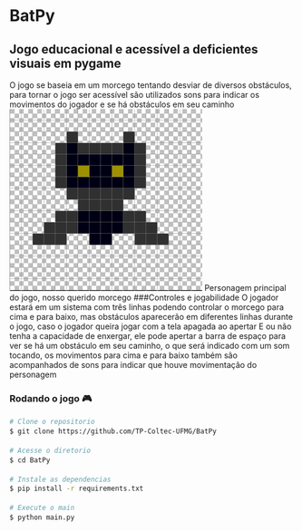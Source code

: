 # BatPy
## Jogo educacional e acessível a deficientes visuais em pygame
 O jogo se baseia em um morcego tentando desviar de diversos obstáculos, para tornar o jogo ser acessível são utilizados sons para indicar os movimentos do jogador e se há obstáculos em seu caminho
 ![](imagem_2021-02-23_161006.png)
Personagem principal do jogo, nosso querido morcego
###Controles e jogabilidade
 O jogador estará em um sistema com três linhas podendo controlar o morcego para cima e para baixo, mas obstáculos aparecerão em diferentes linhas durante o jogo, caso o jogador queira jogar com a tela apagada ao apertar E ou não tenha a capacidade de enxergar, ele pode apertar a barra de espaço para ver se há um obstáculo em seu caminho, o que será indicado com um som tocando, os movimentos para cima e para baixo também são acompanhados de sons para indicar que houve movimentação do personagem

### Rodando o jogo :video_game:

```bash
# Clone o repositorio
$ git clone https://github.com/TP-Coltec-UFMG/BatPy

# Acesse o diretorio
$ cd BatPy

# Instale as dependencias
$ pip install -r requirements.txt

# Execute o main
$ python main.py
```
